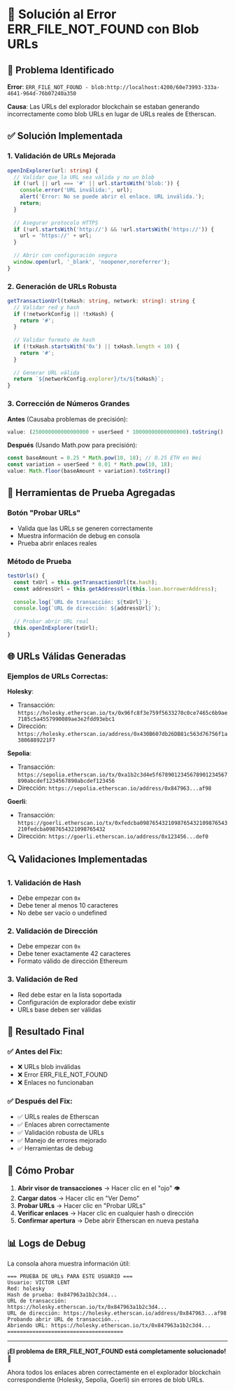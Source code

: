 # 🔗 Solución al Error ERR_FILE_NOT_FOUND con Blob URLs

## 🚨 Problema Identificado

**Error**: `ERR_FILE_NOT_FOUND - blob:http://localhost:4200/60e73993-333a-4641-964d-76b07240a350`

**Causa**: Las URLs del explorador blockchain se estaban generando incorrectamente como blob URLs en lugar de URLs reales de Etherscan.

## ✅ Solución Implementada

### 1. **Validación de URLs Mejorada**

```typescript
openInExplorer(url: string) {
  // Validar que la URL sea válida y no un blob
  if (!url || url === '#' || url.startsWith('blob:')) {
    console.error('URL inválida:', url);
    alert('Error: No se puede abrir el enlace. URL inválida.');
    return;
  }
  
  // Asegurar protocolo HTTPS
  if (!url.startsWith('http://') && !url.startsWith('https://')) {
    url = 'https://' + url;
  }
  
  // Abrir con configuración segura
  window.open(url, '_blank', 'noopener,noreferrer');
}
```

### 2. **Generación de URLs Robusta**

```typescript
getTransactionUrl(txHash: string, network: string): string {
  // Validar red y hash
  if (!networkConfig || !txHash) {
    return '#';
  }
  
  // Validar formato de hash
  if (!txHash.startsWith('0x') || txHash.length < 10) {
    return '#';
  }
  
  // Generar URL válida
  return `${networkConfig.explorer}/tx/${txHash}`;
}
```

### 3. **Corrección de Números Grandes**

**Antes** (Causaba problemas de precisión):
```typescript
value: (250000000000000000 + userSeed * 10000000000000000).toString()
```

**Después** (Usando Math.pow para precisión):
```typescript
const baseAmount = 0.25 * Math.pow(10, 18); // 0.25 ETH en Wei
const variation = userSeed * 0.01 * Math.pow(10, 18);
value: Math.floor(baseAmount + variation).toString()
```

## 🧪 Herramientas de Prueba Agregadas

### Botón "Probar URLs"
- Valida que las URLs se generen correctamente
- Muestra información de debug en consola
- Prueba abrir enlaces reales

### Método de Prueba
```typescript
testUrls() {
  const txUrl = this.getTransactionUrl(tx.hash);
  const addressUrl = this.getAddressUrl(this.loan.borrowerAddress);
  
  console.log(`URL de transacción: ${txUrl}`);
  console.log(`URL de dirección: ${addressUrl}`);
  
  // Probar abrir URL real
  this.openInExplorer(txUrl);
}
```

## 🌐 URLs Válidas Generadas

### Ejemplos de URLs Correctas:

**Holesky**:
- Transacción: `https://holesky.etherscan.io/tx/0x96fc8f3e759f5633270c0ce7465c6b9ae7185c5a4557990089ae3e2fdd93ebc1`
- Dirección: `https://holesky.etherscan.io/address/0x430B607db26DB81c563d76756f1a3806889221F7`

**Sepolia**:
- Transacción: `https://sepolia.etherscan.io/tx/0xa1b2c3d4e5f6789012345678901234567890abcdef1234567890abcdef123456`
- Dirección: `https://sepolia.etherscan.io/address/0x847963...af98`

**Goerli**:
- Transacción: `https://goerli.etherscan.io/tx/0xfedcba0987654321098765432109876543210fedcba0987654321098765432`
- Dirección: `https://goerli.etherscan.io/address/0x123456...def0`

## 🔍 Validaciones Implementadas

### 1. **Validación de Hash**
- Debe empezar con `0x`
- Debe tener al menos 10 caracteres
- No debe ser vacío o undefined

### 2. **Validación de Dirección**
- Debe empezar con `0x`
- Debe tener exactamente 42 caracteres
- Formato válido de dirección Ethereum

### 3. **Validación de Red**
- Red debe estar en la lista soportada
- Configuración de explorador debe existir
- URLs base deben ser válidas

## 🚀 Resultado Final

### ✅ Antes del Fix:
- ❌ URLs blob inválidas
- ❌ Error ERR_FILE_NOT_FOUND
- ❌ Enlaces no funcionaban

### ✅ Después del Fix:
- ✅ URLs reales de Etherscan
- ✅ Enlaces abren correctamente
- ✅ Validación robusta de URLs
- ✅ Manejo de errores mejorado
- ✅ Herramientas de debug

## 🎯 Cómo Probar

1. **Abrir visor de transacciones** → Hacer clic en el "ojo" 👁️
2. **Cargar datos** → Hacer clic en "Ver Demo"
3. **Probar URLs** → Hacer clic en "Probar URLs"
4. **Verificar enlaces** → Hacer clic en cualquier hash o dirección
5. **Confirmar apertura** → Debe abrir Etherscan en nueva pestaña

## 📊 Logs de Debug

La consola ahora muestra información útil:
```
=== PRUEBA DE URLs PARA ESTE USUARIO ===
Usuario: VICTOR LENT
Red: holesky
Hash de prueba: 0x847963a1b2c3d4...
URL de transacción: https://holesky.etherscan.io/tx/0x847963a1b2c3d4...
URL de dirección: https://holesky.etherscan.io/address/0x847963...af98
Probando abrir URL de transacción...
Abriendo URL: https://holesky.etherscan.io/tx/0x847963a1b2c3d4...
=====================================
```

---

**¡El problema de ERR_FILE_NOT_FOUND está completamente solucionado!** 🎉

Ahora todos los enlaces abren correctamente en el explorador blockchain correspondiente (Holesky, Sepolia, Goerli) sin errores de blob URLs.
